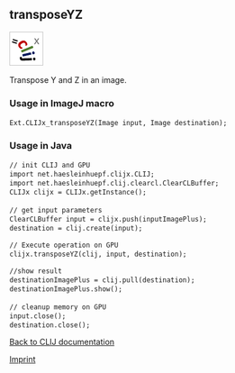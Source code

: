 ## transposeYZ
![Image](images/mini_clijx_logo.png)

Transpose Y and Z in an image.

### Usage in ImageJ macro
```
Ext.CLIJx_transposeYZ(Image input, Image destination);
```


### Usage in Java
```
// init CLIJ and GPU
import net.haesleinhuepf.clijx.CLIJ;
import net.haesleinhuepf.clij.clearcl.ClearCLBuffer;
CLIJx clijx = CLIJx.getInstance();

// get input parameters
ClearCLBuffer input = clijx.push(inputImagePlus);
destination = clij.create(input);
```

```
// Execute operation on GPU
clijx.transposeYZ(clij, input, destination);
```

```
//show result
destinationImagePlus = clij.pull(destination);
destinationImagePlus.show();

// cleanup memory on GPU
input.close();
destination.close();
```


[Back to CLIJ documentation](https://clij.github.io/)

[Imprint](https://clij.github.io/imprint)
